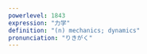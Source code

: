 ```yaml
---
powerlevel: 1843
expression: "力学"
definition: "(n) mechanics; dynamics"
pronunciation: "りきがく"
---
```

